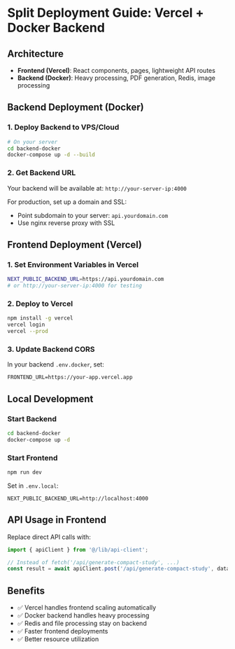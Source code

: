 # Split Deployment Guide: Vercel + Docker Backend

## Architecture
- **Frontend (Vercel)**: React components, pages, lightweight API routes
- **Backend (Docker)**: Heavy processing, PDF generation, Redis, image processing

## Backend Deployment (Docker)

### 1. Deploy Backend to VPS/Cloud
```bash
# On your server
cd backend-docker
docker-compose up -d --build
```

### 2. Get Backend URL
Your backend will be available at: `http://your-server-ip:4000`

For production, set up a domain and SSL:
- Point subdomain to your server: `api.yourdomain.com`
- Use nginx reverse proxy with SSL

## Frontend Deployment (Vercel)

### 1. Set Environment Variables in Vercel
```bash
NEXT_PUBLIC_BACKEND_URL=https://api.yourdomain.com
# or http://your-server-ip:4000 for testing
```

### 2. Deploy to Vercel
```bash
npm install -g vercel
vercel login
vercel --prod
```

### 3. Update Backend CORS
In your backend `.env.docker`, set:
```
FRONTEND_URL=https://your-app.vercel.app
```

## Local Development

### Start Backend
```bash
cd backend-docker
docker-compose up -d
```

### Start Frontend
```bash
npm run dev
```

Set in `.env.local`:
```
NEXT_PUBLIC_BACKEND_URL=http://localhost:4000
```

## API Usage in Frontend

Replace direct API calls with:
```typescript
import { apiClient } from '@/lib/api-client';

// Instead of fetch('/api/generate-compact-study', ...)
const result = await apiClient.post('/api/generate-compact-study', data);
```

## Benefits
- ✅ Vercel handles frontend scaling automatically
- ✅ Docker backend handles heavy processing
- ✅ Redis and file processing stay on backend
- ✅ Faster frontend deployments
- ✅ Better resource utilization